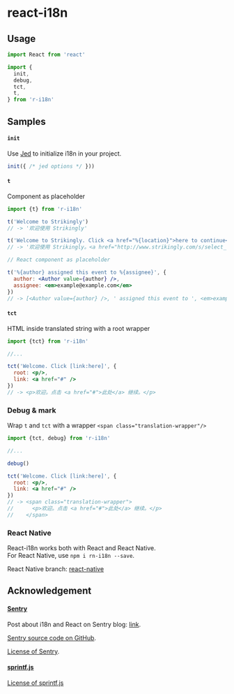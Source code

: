# react-i18n

## Usage

```jsx
import React from 'react'

import {
  init, 
  debug, 
  tct, 
  t, 
} from 'r-i18n'
```

## Samples

#### `init`
Use [Jed](http://slexaxton.github.io/Jed) to initialize i18n in your project.

```jsx
init({ /* jed options */ })) 
```

#### `t`

Component as placeholder

```jsx
import {t} from 'r-i18n'

t('Welcome to Strikingly')  
// -> '欢迎使用 Strikingly'

t('Welcome to Strikingly. Click <a href="%{location}">here to continue</a>.', { location: 'http://www.strikingly.com/s/select_template' }) 
// -> '欢迎使用 Strikingly。<a href="http://www.strikingly.com/s/select_template">按此继续</a>。'

// React component as placeholder

t('%{author} assigned this event to %{assignee}', {
  author: <Author value={author} />,
  assignee: <em>example@example.com</em>
})
// -> [<Author value={author} />, ' assigned this event to ', <em>example@example.com</em>]
```

#### `tct`

HTML inside translated string with a root wrapper

```jsx
import {tct} from 'r-i18n'

//...

tct('Welcome. Click [link:here]', {
  root: <p/>,
  link: <a href="#" />
})
// -> <p>欢迎。点击 <a href="#">此处</a> 继续。</p>
```

### Debug & mark

Wrap `t` and `tct` with a wrapper `<span class="translation-wrapper"/>`

```jsx
import {tct, debug} from 'r-i18n'

//...

debug()

tct('Welcome. Click [link:here]', {
  root: <p/>,
  link: <a href="#" />
})
// -> <span class="translation-wrapper">
//      <p>欢迎。点击 <a href="#">此处</a> 继续。</p>
//    </span>
```

### React Native

React-i18n works both with React and React Native.  
For React Native, use `npm i rn-i18n --save`.

React Native branch: [react-native](https://github.com/strikingly/react-i18n/tree/react-native)

## Acknowledgement

#### [Sentry](https://github.com/getsentry/sentry)

Post about i18n and React on Sentry blog: [link](https://blog.getsentry.com/2016/01/07/react-i18n.html).

[Sentry source code on GitHub](https://github.com/getsentry/sentry/blob/f489a20c6d5318aba2f30fec0d745835436a94f7/src/sentry/static/sentry/app/locale.jsx).

[License of Sentry](./LICENSE-Sentry).

#### [sprintf.js](https://github.com/alexei/sprintf.js)

[License of sprintf.js](./LICENSE-sprintfjs)
